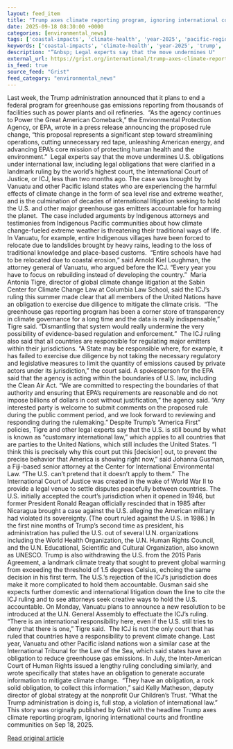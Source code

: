 ```yaml
---
layout: feed_item
title: "Trump axes climate reporting program, ignoring international courts and frontline communities"
date: 2025-09-18 08:30:00 +0000
categories: [environmental_news]
tags: ['coastal-impacts', 'climate-health', 'year-2025', 'pacific-region', 'sea-level-rise', 'public-health', 'oceania', 'urgent', 'paris-agreement', 'climate-policy']
keywords: ['coastal-impacts', 'climate-health', 'year-2025', 'trump', 'pacific-region', 'sea-level-rise', 'climate', 'axes']
description: "”&nbsp; Legal experts say that the move undermines U"
external_url: https://grist.org/international/trump-axes-climate-reporting-program-ignoring-international-courts-and-front-line-communities/
is_feed: true
source_feed: "Grist"
feed_category: "environmental_news"
---
```


Last week, the Trump administration announced that it plans to end a federal program for greenhouse gas emissions reporting from thousands of facilities such as power plants and oil refineries.&nbsp; “As the agency continues to Power the Great American Comeback,” the Environmental Protection Agency, or EPA, wrote in a press release announcing the proposed rule change, “this proposal represents a significant step toward streamlining operations, cutting unnecessary red tape, unleashing American energy, and advancing EPA’s core mission of protecting human health and the environment.”&nbsp; Legal experts say that the move undermines U.S. obligations under international law, including legal obligations that were clarified in a landmark ruling by the world’s highest court, the International Court of Justice, or ICJ, less than two months ago. The case was brought by Vanuatu and other Pacific island states who are experiencing the harmful effects of climate change in the form of sea level rise and extreme weather, and is the culmination of decades of international litigation seeking to hold the U.S. and other major greenhouse gas emitters accountable for harming the planet.&nbsp; The case included arguments by Indigenous attorneys and testimonies from Indigenous Pacific communities about how climate change-fueled extreme weather is threatening their traditional ways of life. In Vanuatu, for example, entire Indigenous villages have been forced to relocate due to landslides brought by heavy rains, leading to the loss of traditional knowledge and place-based customs.&nbsp; “Entire schools have had to be relocated due to coastal erosion,” said Arnold Kiel Loughman, the attorney general of Vanuatu, who argued before the ICJ. “Every year you have to focus on rebuilding instead of developing the country.”&nbsp; Maria Antonia Tigre, director of global climate change litigation at the Sabin Center for Climate Change Law at Columbia Law School, said the ICJ’s ruling this summer made clear that all members of the United Nations have an obligation to exercise due diligence to mitigate the climate crisis.&nbsp; “The greenhouse gas reporting program has been a corner store of transparency in climate governance for a long time and the data is really indispensable,” Tigre said. “Dismantling that system would really undermine the very possibility of evidence-based regulation and enforcement.”&nbsp; The ICJ ruling also said that all countries are responsible for regulating major emitters within their jurisdictions. “A State may be responsible where, for example, it has failed to exercise due diligence by not taking the necessary regulatory and legislative measures to limit the quantity of emissions caused by private actors under its jurisdiction,” the court said. A spokesperson for the EPA said that the agency is acting within the boundaries of U.S. law, including the Clean Air Act. &#8220;We are committed to respecting the boundaries of that authority and ensuring that EPA’s requirements are reasonable and do not impose billions of dollars in cost without justification,&#8221; the agency said. &#8220;Any interested party is welcome to submit comments on the proposed rule during the public comment period, and we look forward to reviewing and responding during the rulemaking.&#8221; Despite Trump’s “America First” policies, Tigre and other legal experts say that the U.S. is still bound by what is known as “customary international law,” which applies to all countries that are parties to the United Nations, which still includes the United States. “I think this is precisely why this court put this [decision] out, to prevent the precise behavior that America is showing right now,” said Johanna Gusman, a Fiji-based senior attorney at the Center for International Environmental Law. “The U.S. can&#8217;t pretend that it doesn&#8217;t apply to them.”&nbsp; The International Court of Justice was created in the wake of World War II to provide a legal venue to settle disputes peacefully between countries. The U.S. initially accepted the court’s jurisdiction when it opened in 1946, but former President Ronald Reagan officially rescinded that in 1985 after Nicaragua brought a case against the U.S. alleging the American military had violated its sovereignty. (The court ruled against the U.S. in 1986.) In the first nine months of Trump’s second time as president, his administration has pulled the U.S. out of several U.N. organizations including the World Health Organization, the U.N. Human Rights Council, and the U.N. Educational, Scientific and Cultural Organization, also known as UNESCO. Trump is also withdrawing the U.S. from the 2015 Paris Agreement, a landmark climate treaty that sought to prevent global warming from exceeding the threshold of 1.5 degrees Celsius, echoing the same decision in his first term. The U.S.’s rejection of the ICJ’s jurisdiction does make it more complicated to hold them accountable. Gusman said she expects further domestic and international litigation down the line to cite the ICJ ruling and to see attorneys seek creative ways to hold the U.S. accountable. On Monday, Vanuatu plans to announce a new resolution to be introduced at the U.N. General Assembly to effectuate the ICJ’s ruling.&nbsp; “There is an international responsibility here, even if the U.S. still tries to deny that there is one,” Tigre said.&nbsp; The ICJ is not the only court that has ruled that countries have a responsibility to prevent climate change. Last year, Vanuatu and other Pacific island nations won a similar case at the International Tribunal for the Law of the Sea, which said states have an obligation to reduce greenhouse gas emissions. In July, the Inter-American Court of Human Rights issued a lengthy ruling concluding similarly, and wrote specifically that states have an obligation to generate accurate information to mitigate climate change.&nbsp; “They have an obligation, a rock solid obligation, to collect this information,” said Kelly Matheson, deputy director of global strategy at the nonprofit Our Children’s Trust. “What the Trump administration is doing is, full stop, a violation of international law.” This story was originally published by Grist with the headline Trump axes climate reporting program, ignoring international courts and frontline communities on Sep 18, 2025.

[Read original article](https://grist.org/international/trump-axes-climate-reporting-program-ignoring-international-courts-and-front-line-communities/)
